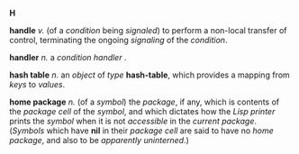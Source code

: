 **H** 

**handle** *v.* (of a *condition* being *signaled*) to perform a non-local transfer of control, terminating the ongoing *signaling* of the *condition*. 

**handler** *n.* a *condition handler* . 

**hash table** *n.* an *object* of *type* **hash-table**, which provides a mapping from *keys* to *values*. 

**home package** *n.* (of a *symbol*) the *package*, if any, which is contents of the *package cell* of the *symbol*, and which dictates how the *Lisp printer* prints the *symbol* when it is not *accessible* in the *current package*. (*Symbols* which have **nil** in their *package cell* are said to have no *home package*, and also to be *apparently uninterned*.) 

